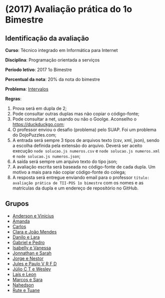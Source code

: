 # [](#header-1) (2017) Avaliação prática do 1o Bimestre

## [](#header-2) Identificação da avaliação

**Curso**: Técnico integrado em Informática para Internet

**Disciplina**: Programação orientada a serviços

**Período letivo**: 2017 1o Bimestre

**Percentual da nota**: 20% da nota do bimestre

**Problema**: [Intervalos](http://dojopuzzles.com/problemas/exibe/intervalos/)

**Regras**:

1. Prova será em dupla de 2;
2. Pode consultar outras duplas mas não copiar o código-fonte;
3. Pode consultar a net, usando ou não o Goolge. Aconselho o https://duckduckgo.com;
4. O professor enviou o desafio (problema) pelo SUAP. Foi um problema do DojoPuzzles.com;
5. A entrada será sempre 3 tipos de arquivos texto (csv, xml, json), sendo a escolha definida pela extensão do arquivo. Deverá ser aceito execução ```node solucao.js numeros.csv``` e ```node solucao.js numeros.xml``` e ```node solucao.js numeros.json```;
6. A saída será sempre um arquivo texto do tipo json;
7. A avaliação escrita será baseada no código-fonte de cada dupla. Um motivo a mais para não copiar código-fonte do colega;
8. A resposta será entregue enviando email para o professor ```título: avaliação prática de TII-POS 1o bimestre``` com os nomes e as matrículas da dupla e um endereço de repositório no GitHub.

## [](#header-2) Grupos

- [Anderson e Vinicius](https://github.com/malafaya9/Prova-Anderson-e-Vinicius)
- [Amanda](https://github.com/amandaalvess/provaminora)
- [Carlos](https://github.com/carlosr02/POS/tree/master/prova)
- [Clara e João Mendes](https://github.com/joaomendesln/ProvaClaraEJoaoMendes)
- [Danilo e Lara](https://github.com/Fisiquelaz/ProvaPOS-Danilo_Lara)
- [Gabriel e Pedro](https://github.com/pedrowoliveira/prova1bmminora)
- [Isabelly e Vanessa](https://github.com/IsabellyAraujo/PROVA)
- [Jonnathan e Sarah](https://github.com/johnny99tech/prova1bime)
- [Jorge e Nestor](https://github.com/JorgeEnrique21/ProvaoDoMinoraPrimeirissimoBimestre)
- [Jules e Paulo V R F D](https://github.com/joaomendesln/ProvaPauloJules)
- [Júlio C T e Wesley](https://github.com/JulioTrindade/AvaliacaoPOS)
- [Laís e Leon](https://github.com/BiGGLeo/provaminora/)
- [Marcos e Sara](https://github.com/marcosadriano99/ProvaNodeJs)
- [Nahedson](https://github.com/Nahedson/Prova1Bm)
- [Rute e Tuane](https://github.com/rutebarbalho/ProvaPOSRuteTuane)
